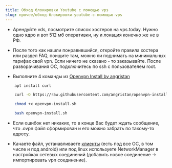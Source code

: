```yaml
---
title: Обход блокировки Youtube с помощью vps
slug: прочее/обход-блокировки-youtube-с-помощью-vps
---
```



+ Арендуйте vds, посмотрите список хостеров на vps.today. Нужно одно ядро и вот 512 мб оперативки, ну и локация конечно же не в РФ.

+ После того как нашли понравившийся, откройте правила хостера или раздел FAQ, поищите там, можно ли поднимать на минимальных тарифах свой vpn. Если ничего не сказано - то заказывайте. После разворачивания ОС, подключитесь по ssh с пользователем root.

+ Выполните 4 команды из [Openvpn Install by angristan](https://github.com/angristan/openvpn-install)
```bash
    apt install curl

    curl -O https://raw.githubusercontent.com/angristan/openvpn-install/master/openvpn-install.sh

    chmod +x openvpn-install.sh

    bash openvpn-install.sh
```

+ Если ошибок нет никаких, то в конце Вас будет ждать сообщение, что .ovpn файл сформирован и его можно забрать по такому-то адресу.

+ Качаете файл, устанавливаете [клиенты](https://openvpn.net/client/) (есть под все ОС, в том числе и под android) или под linux используете NetworkManager в настройках сетевых соединений (добавить новое соединение -> импортировать vpn соединение).
